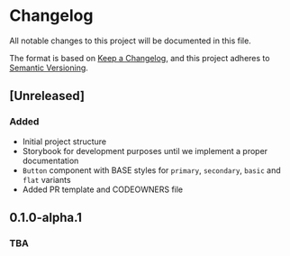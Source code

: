 # Changelog
All notable changes to this project will be documented in this file.

The format is based on [Keep a Changelog](https://keepachangelog.com/en/1.0.0/),
and this project adheres to [Semantic Versioning](https://semver.org/spec/v2.0.0.html).

## [Unreleased]

### Added
- Initial project structure
- Storybook for development purposes until we implement a proper documentation
- `Button` component with BASE styles for `primary`, `secondary`, `basic` and `flat` variants
- Added PR template and CODEOWNERS file

## 0.1.0-alpha.1
### TBA


